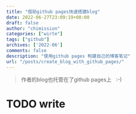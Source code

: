 ```yaml
---
title: "借助github pages快速搭建blog"
date: 2022-06-27T23:09:19+08:00
draft: false
author: "chimission"
categories: ["wirte"]
tags: ["github"]
archives: ['2022-06']
comments: false
description: "使用github pages 构建自己的博客笔记"
url: "/posts/create_blog_with_github_pages/"
---
```

>作者的blog也托管在了github pages上  &nbsp; :-) 
 <!--more-->

# TODO write


